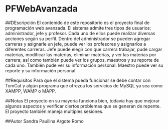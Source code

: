 # PFWebAvanzada
##DEscripción
El contenido de este repositorio es el proyecto final de programación web avanzada. El sistema admite tres tipos de usuarios: administrador, jefe y profesor. Cada uno de ellos puede realizar diversas acciones según su perfil. Dentro del administrador se pueden agregar carreras y asignarle un jefe, puede ver los profesores y asignarlos a diferentes carreras. Jefe puede elegir con que carrera trabajar, pude cargar materias, modificar las materias, eliminar materias, y ver las materias por carrera; así como también puede ver los grupos, maestros y su reporte de cada uno. También pude ver su información personal. Maestro puede ver su reporte y su información personal.

##Requisitos
Para que el sistema pueda funcionar se debe contar con TomCat y algún programa que ofrezca los servicios de MySQL ya sea como XAMPP, WAMP o MAPP.

##Notas
El proyecto en su mayoria funciona bien, todavía hay que mejorar algunos aspectos y verificar ciertos problemas que se generan de repente. El proyecto también maneja multiples sesiones.

##Autor
Sandra Pauilina Argote Romo
